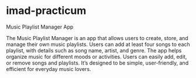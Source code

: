 # imad-practicum
Music Playlist Manager App

The Music Playlist Manager is an app that allows users to create, store, and manage their own music playlists. Users can add at least four songs to each playlist, with details such as song name, artist, and genre. The app helps organize music for different moods or activities. Users can easily add, edit, or remove songs and playlists. It’s designed to be simple, user-friendly, and efficient for everyday music lovers.
